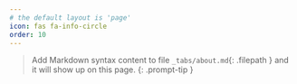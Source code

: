 ```yaml
---
# the default layout is 'page'
icon: fas fa-info-circle
order: 10
---
```


> Add Markdown syntax content to file `_tabs/about.md`{: .filepath } and it will show up on this page.
{: .prompt-tip }
